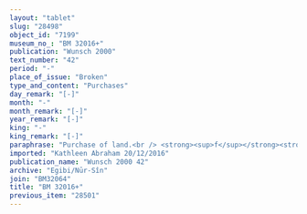 ```yaml
---
layout: "tablet"
slug: "28498"
object_id: "7199"
museum_no_: "BM 32016+"
publication: "Wunsch 2000"
text_number: "42"
period: "-"
place_of_issue: "Broken"
type_and_content: "Purchases"
day_remark: "[-]"
month: "-"
month_remark: "[-]"
year_remark: "[-]"
king: "-"
king_remark: "[-]"
paraphrase: "Purchase of land.<br /> <strong><sup>f</sup></strong><strong>A </strong>purchases land, land planted with trees as well as newly cleared land (<em>zēru zaqpu u tapt&ucirc;</em>), from <strong>B</strong>. Because of a break at the beginning of the tablet it is not possible to get any background information about the plot, whose property was shared among members of the Egibi family. From what remains of the first lines, in fact, one understands that two members of the Egibi family, <strong>C</strong> and <strong>D</strong>, did not divide (<em>zu&rsquo;uzu</em>) it. The text provides information only on the properties adjacent to its upper and lower front sides, i.e. the bank (<em>ki&scaron;ādu</em>) of the Banītu canal on the one side and the dike (<em>makall&ucirc;</em>) of the field on the other side. <strong>B </strong>has given (<em>nadānu</em>) this field, in its entirety (<em>mādu u īṣu</em>), to <strong><sup>f</sup>A</strong> for 7 minas and 7 shekels of white silver in pieces (<em>kaspi peṣ&ucirc; &scaron;ibirti</em>). He acknowledges that he has received (<em>eṭēru</em>) the total amount from the buyer, and he is satisfied (<em>apālu </em>&nbsp;G Stat). The parties agree that in future times there will be no claims or suits against each other; should someone from the Egibi family complain against this purchase, the claimant (<em>pāqirānu</em>) will have to repay twelvefold the received silver. Names of witnesses and scribe lost.<br /> &nbsp;<br /> <strong><sup>f</sup></strong><strong>A</strong> = <sup>f</sup>Amat-Bāba/Kalbāya//Nabāya; <strong>B</strong> = Bēl-udammiq/Bēl-ahhē-iddin//Egibi; <strong>C</strong> = Marduk-nāṣir-apli/Itti-Marduk-balāṭu//Egibi; <strong>D</strong> = Nergal-ēṭir/Nab&ucirc;-ahhē-iddin//Egibi"
imported: "Kathleen Abraham 20/12/2016"
publication_name: "Wunsch 2000 42"
archive: "Egibi/Nūr-Sîn"
join: "BM32064"
title: "BM 32016+"
previous_item: "28501"
---
```

